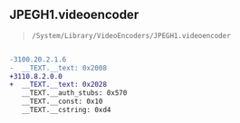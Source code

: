 ## JPEGH1.videoencoder

> `/System/Library/VideoEncoders/JPEGH1.videoencoder`

```diff

-3100.20.2.1.6
-  __TEXT.__text: 0x2008
+3110.8.2.0.0
+  __TEXT.__text: 0x2028
   __TEXT.__auth_stubs: 0x570
   __TEXT.__const: 0x10
   __TEXT.__cstring: 0xd4

```
